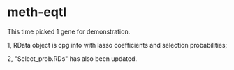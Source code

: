 # meth-eqtl
This time picked 1 gene for demonstration. 

1, RData object is cpg info with lasso coefficients and selection probabilities;


2, "Select_prob.RDs" has also been updated. 


